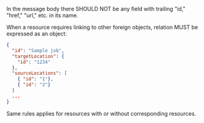 In the message body there SHOULD NOT be any field with trailing "id," "href," "url," etc. in its name.

When a resource requires linking to other foreign objects, relation MUST be expressed as an object:

```json
{
  "id": "Sample job",
  "targetLocation": {
    "id": "1234"
  },
  "sourceLocations": [
    { "id": "1"},
    { "id": "2"}
  ]
  ...
}

```

Same rules applies for resources with or without corresponding resources.

